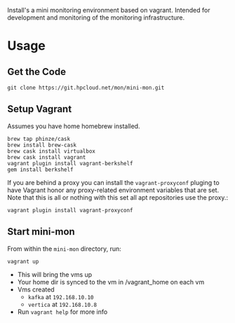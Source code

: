 Install's a mini monitoring environment based on vagrant. Intended for development and monitoring of the monitoring infrastructure.

# Usage

## Get the Code

```
git clone https://git.hpcloud.net/mon/mini-mon.git
```

## Setup Vagrant
Assumes you have home homebrew installed.

```
brew tap phinze/cask
brew install brew-cask
brew cask install virtualbox 
brew cask install vagrant
vagrant plugin install vagrant-berkshelf
gem install berkshelf
```

If you are behind a proxy you can install the `vagrant-proxyconf` pluging to have Vagrant honor any proxy-related
environment variables that are set. Note that this is all or nothing with this set all apt repositories use the proxy.:

```
vagrant plugin install vagrant-proxyconf
```

## Start mini-mon

From within the `mini-mon` directory, run:

```
vagrant up
```

- This will bring the vms up
- Your home dir is synced to the vm in /vagrant_home on each vm
- Vms created
  - `kafka` at `192.168.10.10`
  - `vertica` at `192.168.10.8`
- Run `vagrant help` for more info
